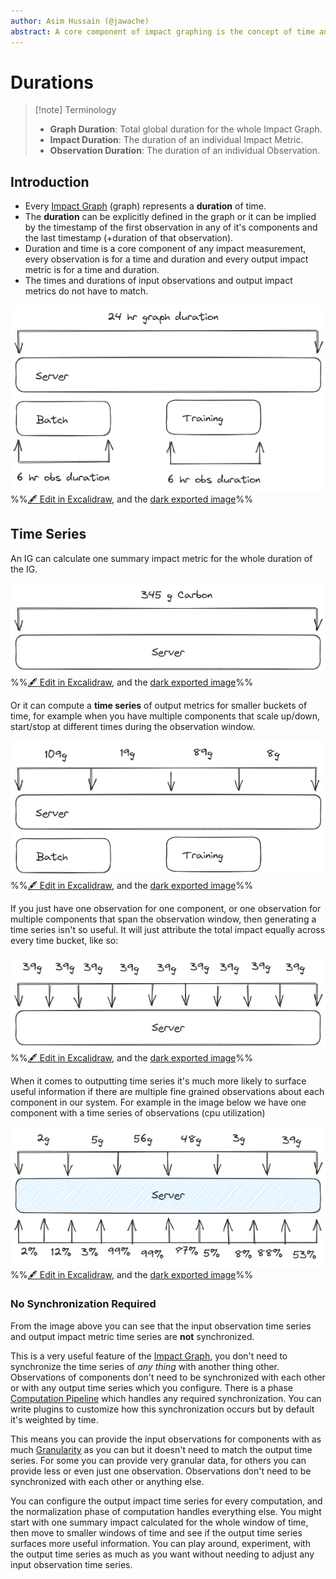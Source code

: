 ```yaml
---
author: Asim Hussain (@jawache)
abstract: A core component of impact graphing is the concept of time and specifically a duration of time. This document describes the core concept of duration as related to the calculation of an impact graph.
---
```

# Durations


> [!note] Terminology
> - **Graph Duration**: Total global duration for the whole Impact Graph.
> - **Impact Duration**: The duration of an individual Impact Metric.
> - **Observation Duration**: The duration of an individual Observation.

## Introduction

- Every [Impact Graph](Impact%20Graph.md) (graph) represents a **duration** of time.
- The **duration** can be explicitly defined in the graph or it can be implied by the timestamp of the first observation in any of it's components and the last timestamp (+duration of that observation).
- Duration and time is a core component of any impact measurement, every observation is for a time and duration and every output impact metric is for a time and duration. 
- The times and durations of input observations and output impact metrics do not have to match.

![](../static/img/87a9d57e7434b7b59eb30b1b61633cb5.png)
%%[🖋 Edit in Excalidraw](Durations%2024%20hr.excalidraw.md), and the [dark exported image](Durations%2024%20hr.excalidraw.dark.png)%%


## Time Series

An IG can calculate one summary impact metric for the whole duration of the IG. 

![](../static/img/df140bba2035b620ecde3a563c1186c1.png)
%%[🖋 Edit in Excalidraw](Durations%20-%20Single%20Impact%20-%20One%20Obs.excalidraw.md), and the [dark exported image](Durations%20-%20Bucket.excalidraw.dark.png)%%

Or it can compute a **time series** of output metrics for smaller buckets of time, for example when you have multiple components that scale up/down, start/stop at different times during the observation window.

![](../static/img/c911708f4edeb6d3ca7a96c724f64826.png)
%%[🖋 Edit in Excalidraw](Durations%20-%20Bucket%20-%20Mult%20Comp%20-%20One%20Obs.excalidraw.md), and the [dark exported image](Durations%20-%20Bucket%20-%20Mult%20Comp%20-%20One%20Obs.excalidraw%201.dark.png)%%

If you just have one observation for one component, or one observation for multiple components that span the observation window, then generating a time series isn't so useful. It will just attribute the total impact equally across every time bucket, like so:

![](../static/img/af9a3bf0c4158e7262be6f38dbd56cc1.png)
%%[🖋 Edit in Excalidraw](Durations%20-%20Multi%20Impact%20-%20One%20Obs.excalidraw.md), and the [dark exported image](Durations%20-%20Multi%20Impact%20-%20One%20Obs.excalidraw.dark.png)%%

When it comes to outputting time series it's much more likely to surface useful information if there are multiple fine grained observations about each component in our system. For example in the image below we have one component with a time series of observations (cpu utilization)

![](../static/img/94f54a84d6331d9aa72ee0d8c0386c9f.png)
%%[🖋 Edit in Excalidraw](Durations%20-%20Bucket%20-%20Mult%20Impact%20-%20Mult%20Obs.excalidraw.md), and the [dark exported image](Durations%20-%20Bucket%20-%20Mult%20Impact%20-%20Mult%20Obs.excalidraw.dark.png)%%

### No Synchronization Required

From the image above you can see that the input observation time series and output impact metric time series are **not** synchronized. 

This is a very useful feature of the [Impact Graph](Impact%20Graph.md), you don't need to synchronize the time series of *any thing* with another thing other. Observations of components don't need to be synchronized with each other or with any output time series which you configure. There is a [](Computation%20Pipeline.md#Normalization|Normalization) phase [Computation Pipeline](Computation%20Pipeline.md) which handles any required synchronization. You can write plugins to customize how this synchronization occurs but by default it's weighted by time. 

This means you can provide the input observations for components with as much [Granularity](Granularity.md) as you can but it doesn't need to match the output time series. For some you can provide very granular data, for others you can provide less or even just one observation. Observations don't need to be synchronized with each other or anything else.

You can configure the output impact time series for every computation, and the normalization phase of computation handles everything else. You might start with one summary impact calculated for the whole window of time, then move to smaller windows of time and see if the output time series surfaces more useful information. You can play around, experiment, with the output time series as much as you want without needing to adjust any input observation time series.






